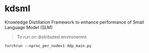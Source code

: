 # kdsml
Knowledge Distillation Framework to enhance performance of Small Language Model (SLM)

> To run on distributed environemnt
```shell
torchrun --nproc_per_node=1 ddp_main.py
```

